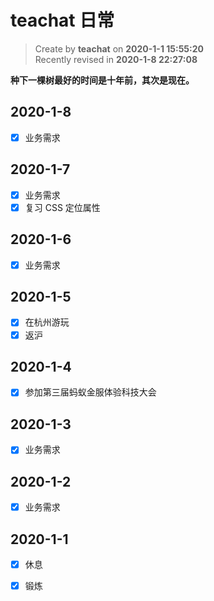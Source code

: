 # teachat 日常

> Create by **teachat** on **2020-1-1 15:55:20**  
> Recently revised in **2020-1-8 22:27:08**

**种下一棵树最好的时间是十年前，其次是现在。**

## 2020-1-8

- [x] 业务需求

## 2020-1-7

- [x] 业务需求
- [x] 复习 CSS 定位属性

## 2020-1-6

- [x] 业务需求

## 2020-1-5

- [x] 在杭州游玩
- [x] 返沪

## 2020-1-4

- [x] 参加第三届蚂蚁金服体验科技大会

## 2020-1-3

- [x] 业务需求

## 2020-1-2

- [x] 业务需求

## 2020-1-1

- [x] 休息

- [x] 锻炼
